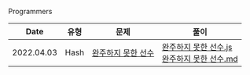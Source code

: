 Programmers

|Date|유형|문제|풀이|
|----|----|----|----|
|2022.04.03|Hash|[완주하지 못한 선수](https://programmers.co.kr/learn/courses/30/lessons/42576)|[완주하지 못한 선수.js](./src/%EC%99%84%EC%A3%BC%ED%95%98%EC%A7%80%EB%AA%BB%ED%95%9C%EC%84%A0%EC%88%98.js)<br>[완주하지 못한 선수.md](./Jeongyeon/solve/%EC%99%84%EC%A3%BC%ED%95%98%EC%A7%80%EB%AA%BB%ED%95%9C%EC%84%A0%EC%88%98.md)|